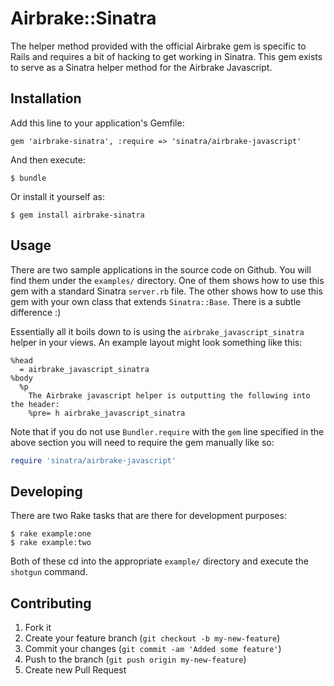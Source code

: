# Airbrake::Sinatra

The helper method provided with the official Airbrake gem is specific to Rails
and requires a bit of hacking to get working in Sinatra. This gem exists to
serve as a Sinatra helper method for the Airbrake Javascript.

## Installation

Add this line to your application's Gemfile:

    gem 'airbrake-sinatra', :require => 'sinatra/airbrake-javascript'

And then execute:

    $ bundle

Or install it yourself as:

    $ gem install airbrake-sinatra

## Usage

There are two sample applications in the source code on Github. You will find
them under the `examples/` directory. One of them shows how to use this gem with
a standard Sinatra `server.rb` file. The other shows how to use this gem with
your own class that extends `Sinatra::Base`. There is a subtle difference :)

Essentially all it boils down to is using the `airbrake_javascript_sinatra`
helper in your views. An example layout might look something like this:

``` haml
%head
  = airbrake_javascript_sinatra
%body
  %p
    The Airbrake javascript helper is outputting the following into the header:
    %pre= h airbrake_javascript_sinatra
```

Note that if you do not use `Bundler.require` with the `gem` line specified in
the above section you will need to require the gem manually like so:

``` ruby
require 'sinatra/airbrake-javascript'
```

## Developing

There are two Rake tasks that are there for development purposes:

    $ rake example:one
    $ rake example:two

Both of these cd into the appropriate `example/` directory and execute the
`shotgun` command.

## Contributing

1. Fork it
2. Create your feature branch (`git checkout -b my-new-feature`)
3. Commit your changes (`git commit -am 'Added some feature'`)
4. Push to the branch (`git push origin my-new-feature`)
5. Create new Pull Request
